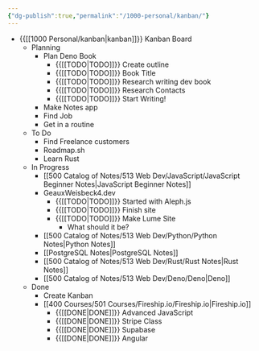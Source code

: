 ```yaml
---
{"dg-publish":true,"permalink":"/1000-personal/kanban/"}
---
```


- {{[[1000 Personal/kanban\|kanban]]}} Kanban Board
    - Planning
        - Plan Deno Book
            - {{[[TODO\|TODO]]}} Create outline
            - {{[[TODO\|TODO]]}} Book Title
            - {{[[TODO\|TODO]]}} Research writing dev book
            - {{[[TODO\|TODO]]}} Research Contacts
            - {{[[TODO\|TODO]]}} Start Writing!
        - Make Notes app
        - Find Job
        - Get in a routine
    - To Do
        - Find Freelance customers
        - Roadmap.sh
        - Learn Rust
    - In Progress
        - [[500 Catalog of Notes/513 Web Dev/JavaScript/JavaScript Beginner Notes\|JavaScript Beginner Notes]]
        - GeauxWeisbeck4.dev
            - {{[[TODO\|TODO]]}} Started with Aleph.js
            - {{[[TODO\|TODO]]}} Finish site
            - {{[[TODO\|TODO]]}} Make Lume Site
                - What should it be?
        - [[500 Catalog of Notes/513 Web Dev/Python/Python Notes\|Python Notes]]
        - [[PostgreSQL Notes\|PostgreSQL Notes]]
        - [[500 Catalog of Notes/513 Web Dev/Rust/Rust Notes\|Rust Notes]]
        - [[500 Catalog of Notes/513 Web Dev/Deno/Deno\|Deno]]
    - Done
        - Create Kanban
        - [[400 Courses/501 Courses/Fireship.io/Fireship.io\|Fireship.io]]
            - {{[[DONE\|DONE]]}} Advanced JavaScript
            - {{[[DONE\|DONE]]}} Stripe Class
            - {{[[DONE\|DONE]]}} Supabase
            - {{[[DONE\|DONE]]}} Angular
